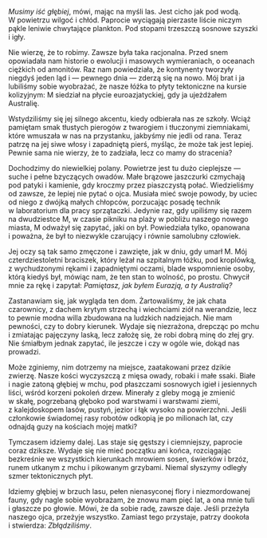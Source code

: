 _Musimy iść głębiej_, mówi, mając na myśli las. Jest cicho jak pod wodą. W powietrzu wilgoć i chłód. Paprocie wyciągają pierzaste liście niczym pąkle leniwie chwytające plankton. Pod stopami trzeszczą sosnowe szyszki i igły.

Nie wierzę, że to robimy. Zawsze była taka racjonalna. Przed snem opowiadała nam historie o ewolucji i masowych wymieraniach, o oceanach ciężkich od amonitów. Raz nam powiedziała, że kontynenty tworzyły niegdyś jeden ląd i — pewnego dnia — zderzą się na nowo. Mój brat i ja lubiliśmy sobie wyobrażać, że nasze łóżka to płyty tektoniczne na kursie kolizyjnym: M siedział na płycie euroazjatyckiej, gdy ja ujeżdżałem Australię.

Wstydziliśmy się jej silnego akcentu, kiedy odbierała nas ze szkoły. Wciąż pamiętam smak tłustych pierogów z twarogiem i tłuczonymi ziemniakami, które wmuszała w nas na przystanku, jakbyśmy nie jedli od rana. Teraz patrzę na jej siwe włosy i zapadniętą pierś, myśląc, że może tak jest lepiej. Pewnie sama nie wierzy, że to zadziała, lecz co mamy do stracenia?

Dochodzimy do niewielkiej polany. Powietrze jest tu dużo cieplejsze — suche i pełne bzyczących owadów. Małe brązowe jaszczurki czmychają pod patyki i kamienie, gdy kroczmy przez piaszczystą połać. Wiedzieliśmy od zawsze, że lepiej nie pytać o ojca. Musiała mieć swoje powody, by uciec od niego z dwójką małych chłopców, porzucając posadę technik w laboratorium dla pracy sprzątaczki. Jedynie raz, gdy upiliśmy się razem na dwudziestce M, w czasie pikniku na plaży w pobliżu naszego nowego miasta, M odważył się zapytać, jaki on był. Powiedziała tylko, opanowana i poważna, że był to niezwykle czarujący i równie samolubny człowiek.

Jej oczy są tak samo zmęczone i zawzięte, jak w dniu, gdy umarł M. Mój czterdziestoletni braciszek, który leżał na szpitalnym łóżku, pod kroplówką, z wychudzonymi rękami i zapadniętymi oczami, blade wspomnienie osoby, którą kiedyś był, mówiąc nam, że ten stan to wolność, po prostu. Chwycił mnie za rękę i zapytał: _Pamiętasz, jak byłem Eurazją, a ty Australią?_

Zastanawiam się, jak wygląda ten dom. Żartowaliśmy, że jak chata czarownicy, z dachem krytym strzechą i wiechciami ziół na werandzie, lecz to pewnie modna willa zbudowana na ludzkich nadziejach. Nie mam pewności, czy to dobry kierunek. Wydaje się niezrażona, drepcząc po mchu i zmiatając pajęczyny laską, lecz założę się, że robi dobrą minę do złej gry. Nie śmiałbym jednak zapytać, ile jeszcze i czy w ogóle wie, dokąd nas prowadzi.

Może zginiemy, nim dotrzemy na miejsce, zaatakowani przez dzikie zwierzę. Nasze kości wyczyszczą z mięsa owady, robaki i małe ssaki. Białe i nagie zatoną głębiej w mchu, pod płaszczami sosnowych igieł i jesiennych liści, wśród korzeni pokoleń drzew. Minerały z gleby mogą je zmienić w skałę, pogrzebaną głęboko pod warstwami i warstwami ziemi, z kalejdoskopem lasów, pustyń, jezior i łąk wysoko na powierzchni. Jeśli członkowie świadomej rasy robotów odkopią je po milionach lat, czy odnajdą guzy na kościach mojej matki?

Tymczasem idziemy dalej. Las staje się gęstszy i ciemniejszy, paprocie coraz dziksze. Wydaje się nie mieć początku ani końca, rozciągając bezkreśnie we wszystkich kierunkach mrowiem sosen, świerków i brzóz, runem utkanym z mchu i pikowanym grzybami. Niemal słyszymy odległy szmer tektonicznych płyt.

Idziemy głębiej w brzuch lasu, pełen nienasyconej flory i niezmordowanej fauny, gdy nagle sobie wyobrażam, że znowu mam pięć lat, a ona mnie tuli i głaszcze po głowie. Mówi, że da sobie radę, zawsze daje. Jeśli przeżyła naszego ojca, przeżyje wszystko. Zamiast tego przystaje, patrzy dookoła i stwierdza: _Zbłądziliśmy_.